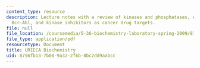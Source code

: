 ```yaml
---
content_type: resource
description: Lecture notes with a review of kinases and phosphatases, Abl kinase and
  Bcr-Abl, and kinase inhibitors as cancer drug targets.
file: null
file_location: /coursemedia/5-36-biochemistry-laboratory-spring-2009/8756fb137b009a322f6b8bc2dd9aabcc_Slides1.pdf
file_type: application/pdf
resourcetype: Document
title: URIECA Biochemistry
uid: 8756fb13-7b00-9a32-2f6b-8bc2dd9aabcc
---
```

